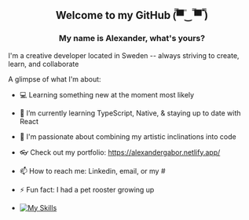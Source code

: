 <h2 align="center">Welcome to my GitHub 	(̿▀̿‿ ̿▀̿ ̿) </h1>
<h3 align="center">My name is Alexander, what's yours?</h3>
I'm a creative developer located in Sweden -- always striving to create, learn, and collaborate

A glimpse of what I'm about:
- 💻 Learning something new at the moment most likely
- 🌱 I’m currently learning TypeScript, Native, & staying up to date with React
- 🌈 I'm passionate about combining my artistic inclinations into code
- 👓 Check out my portfolio: https://alexandergabor.netlify.app/
- 📫 How to reach me: Linkedin, email, or my #
- ⚡ Fun fact: I had a pet rooster growing up

- [![My Skills](https://skillicons.dev/icons?i=html,css,js,react,redux,github,nodejs,figma,ai,bootstrap&theme=light)](https://skillicons.dev)
